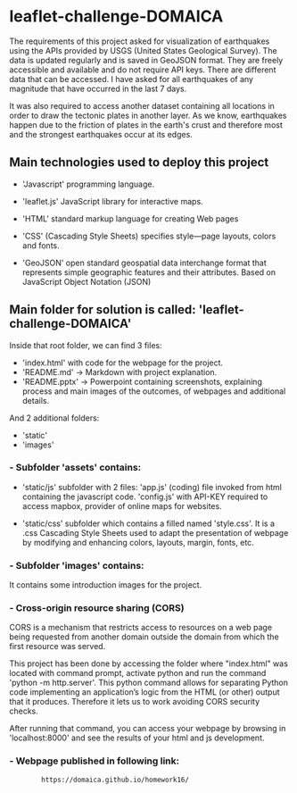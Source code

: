 # leaflet-challenge-DOMAICA

The requirements of this project asked for visualization of earthquakes using the APIs provided by USGS (United States Geological Survey). The data is updated regularly and is saved in GeoJSON format. They are freely accessible and available and do not require API keys.
There are different data that can be accessed. I have asked for all earthquakes of any magnitude that have occurred in the last 7 days.

It was also required to access another dataset containing all locations in order to draw the tectonic plates in another layer. As we know, earthquakes happen due to the friction of plates in the earth's crust and therefore most and the strongest earthquakes occur at its edges.

## Main technologies used to deploy this project
- 'Javascript' programming language.
- 'leaflet.js' JavaScript library for interactive maps.

- 'HTML' standard markup language for creating Web pages
- 'CSS' (Cascading Style Sheets) specifies style—page layouts, colors and fonts.

- 'GeoJSON' open standard geospatial data interchange format that represents simple geographic features and their attributes. Based on JavaScript Object Notation (JSON)


## Main folder for solution is called: 'leaflet-challenge-DOMAICA'

Inside that root folder, we can find 3 files:

- 'index.html' with code for the webpage for the project.
- 'README.md' -> Markdown with project explanation.
- 'README.pptx' -> Powerpoint containing screenshots, explaining process and main images of the outcomes, of webpages and additional details.

And 2 additional folders:

- 'static'
- 'images'

### - Subfolder 'assets' contains:
   
- 'static/js' subfolder with 2 files:
    'app.js' (coding) file invoked from html containing the javascript code.
    'config.js' with API-KEY required to access mapbox, provider of online maps for websites.
  
- 'static/css' subfolder which contains a filled named 'style.css'. It is a .css Cascading Style Sheets used to adapt the presentation of webpage by modifying and enhancing colors, layouts, margin, fonts, etc.

### - Subfolder 'images' contains:

It contains some introduction images for the project.


### - Cross-origin resource sharing (CORS)

 CORS is a mechanism that restricts access to resources on a web page being requested from another domain outside the domain from which the first resource was served.
 
This project has been done by accessing the folder where "index.html" was located with command prompt, activate python and run the command 'python -m http.server'. This python command allows for separating Python code implementing an application’s logic from the HTML (or other) output that it produces. Therefore it lets us to work avoiding CORS security checks.

After running that command, you can access your webpage by browsing in 'localhost:8000' and see the results of your html and js development.


### - Webpage published in following link:

            https://domaica.github.io/homework16/
